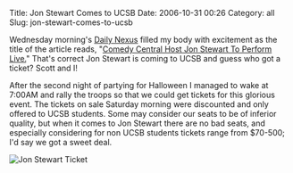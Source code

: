 Title: Jon Stewart Comes to UCSB
Date: 2006-10-31 00:26
Category: all
Slug: jon-stewart-comes-to-ucsb

Wednesday morning's [Daily Nexus][] filled my body with excitement as
the title of the article reads, "[Comedy Central Host Jon Stewart To
Perform Live.][]" That's correct Jon Stewart is coming to UCSB and guess
who got a ticket? Scott and I!

After the second night of partying for Halloween I managed to wake at
7:00AM and rally the troops so that we could get tickets for this
glorious event. The tickets on sale Saturday morning were discounted and
only offered to UCSB students. Some may consider our seats to be of
inferior quality, but when it comes to Jon Stewart there are no bad
seats, and especially considering for non UCSB students tickets range
from $70-500; I'd say we got a sweet deal.

![Jon Stewart Ticket][]

  [Daily Nexus]: http://www.dailynexus.com/
  [Comedy Central Host Jon Stewart To Perform Live.]: http://www.dailynexus.com/news/2006/12290.html
  [Jon Stewart Ticket]: /wordpress/wp-content/uploads/2006/10/jon_stewart.jpg
